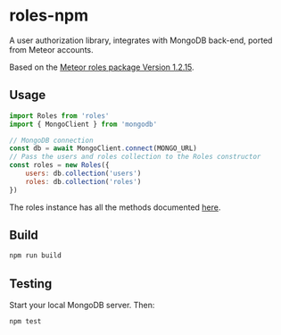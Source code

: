 # roles-npm
A user authorization library, integrates with MongoDB back-end, ported from Meteor accounts.

Based on the [Meteor roles package Version 1.2.15](https://github.com/alanning/meteor-roles/tree/4c64ea0b24fec774279cb472b2d4205ec8048ef8).

## Usage

```js
import Roles from 'roles'
import { MongoClient } from 'mongodb'

// MongoDB connection
const db = await MongoClient.connect(MONGO_URL)
// Pass the users and roles collection to the Roles constructor
const roles = new Roles({
    users: db.collection('users')
    roles: db.collection('roles')
})
```

The roles instance has all the methods documented [here](http://alanning.github.io/meteor-roles/classes/Roles.html).

## Build

```sh
npm run build
```

## Testing

Start your local MongoDB server. Then:

```sh
npm test
```
